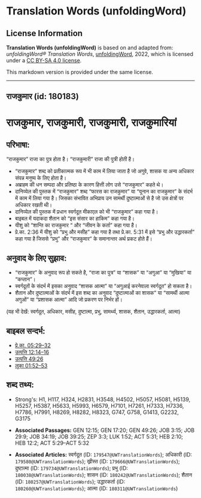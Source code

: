 # Translation Words (unfoldingWord)

## License Information

**Translation Words (unfoldingWord)** is based on and adapted from: _unfoldingWord® Translation Words_, [unfoldingWord](https://unfoldingword.org/utw), 2022, which is licensed under a [CC BY-SA 4.0 license](https://creativecommons.org/licenses/by-sa/4.0/legalcode.en).

This markdown version is provided under the same license.



--------------------------------

## राजकुमार (id: 180183)

राजकुमार, राजकुमारी, राजकुमारी, राजकुमारियां
============================================

परिभाषा:
--------

“राजकुमार” राजा का पुत्र होता है। “राजकुमारी” राजा की पुत्री होती है।

* “राजकुमार” शब्द को प्रतीकात्मक रूप में भी काम में लिया जाता है जो अगुवे, शासक या अन्य अधिकार संपन्न मनुष्य के लिए होता है।
* अब्राहम की धन सम्पदा और प्रतिष्ठा के कारण हित्ती लोग उसे “राजकुमार” कहते थे।
* दानिय्येल की पुस्तक में “राजकुमार” शब्द “फारस का राजकुमार” या “यूनान का राजकुमार” के संदर्भ में काम में लिया गया है। जिसका संभावित अभिप्राय उन सामर्थी दुष्टात्माओं से है जो उस क्षेत्रों पर अधिकार रखती थी।
* दानिय्येल की पुस्तक में प्रधान स्वर्गदूत मीकाएल को भी “राजकुमार” कहा गया है।
* बाइबल में यदाकदा शैतान को “इस संसार का हाकिम” कहा गया है।
* यीशु को “शान्ति का राजकुमार “ और “जीवन के कर्ता” कहा गया है।
* प्रे.का. 2:36 में यीशु को “प्रभु और मसीह” कहा गया है तथा प्रे.का. 5:31 में इसे “प्रभु और उद्धारकर्ता” कहा गया है जिससे “प्रभु” और “राजकुमार” के समानान्तर अर्थ प्रकट होते हैं।

अनुवाद के लिए सुझाव:
--------------------

* “राजकुमार” के अनुवाद रूप हो सकते है, “राजा का पुत्र” या “शासक” या “अगुआ” या “मुखिया” या “कप्तान”।
* स्वर्गदूतों के संदर्भ में इसका अनुवाद “शासक आत्मा” या “अगुआई करनेवाला स्वर्गदूत” हो सकता है।
* शैतान और दुष्टात्माओं के संदर्भ में इस शब्द का अनुवाद “दुष्टात्माओं का शासक” या “सामर्थी आत्मा अगुओं” या “प्रशासक आत्मा” आदि जो प्रकरण पर निर्भर हों।

(यह भी देखें: स्वर्गदूत, अधिकार, मसीह, दुष्टात्मा, प्रभु, सामर्थ्य, शासक, शैतान, उद्धारकर्ता, आत्मा)

बाइबल सन्दर्भ:
--------------

* [प्रे.का. 05:29–32](https://ref.ly/Acts5:29-Acts5:32)
* [उत्पत्ति 12:14–16](https://ref.ly/Gen12:14-Gen12:16)
* [उत्पत्ति 49:26](https://ref.ly/Gen49:26)
* [लूका 01:52–53](https://ref.ly/Luke1:52-Luke1:53)

शब्द तथ्य:
----------

* Strong's: H1, H117, H324, H2831, H3548, H4502, H5057, H5081, H5139, H5257, H5387, H5633, H5993, H6579, H7101, H7261, H7333, H7336, H7786, H7991, H8269, H8282, H8323, G747, G758, G1413, G2232, G3175

* **Associated Passages:** GEN 12:15; GEN 17:20; GEN 49:26; JOB 3:15; JOB 29:9; JOB 34:19; JOB 39:25; ZEP 3:3; LUK 1:52; ACT 5:31; HEB 2:10; HEB 12:2; ACT 5:29–ACT 5:32
* **Associated Articles:** स्वर्गदूत (ID: `179547@UWTranslationWords`); अधिकारी (ID: `179580@UWTranslationWords`); ख्रीस्त (ID: `179666@UWTranslationWords`); दुष्टात्मा (ID: `179734@UWTranslationWords`); प्रभु (ID: `180038@UWTranslationWords`); शासन (ID: `180242@UWTranslationWords`); शैतान (ID: `180257@UWTranslationWords`); उद्धारकर्ता (ID: `180260@UWTranslationWords`); आत्मा (ID: `180311@UWTranslationWords`)


